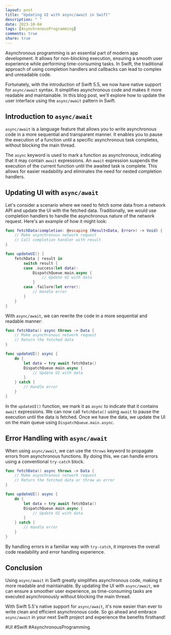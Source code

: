 ```yaml
---
layout: post
title: "Updating UI with async/await in Swift"
description: " "
date: 2023-10-04
tags: [AsynchronousProgramming]
comments: true
share: true
---
```


Asynchronous programming is an essential part of modern app development. It allows for non-blocking execution, ensuring a smooth user experience while performing time-consuming tasks. In Swift, the traditional approach of using completion handlers and callbacks can lead to complex and unreadable code.

Fortunately, with the introduction of Swift 5.5, we now have native support for `async/await` syntax. It simplifies asynchronous code and makes it more readable and maintainable. In this blog post, we'll explore how to update the user interface using the `async/await` pattern in Swift.

## Introduction to `async/await`

`async/await` is a language feature that allows you to write asynchronous code in a more sequential and transparent manner. It enables you to pause the execution of a function until a specific asynchronous task completes, without blocking the main thread.

The `async` keyword is used to mark a function as asynchronous, indicating that it may contain `await` expressions. An `await` expression suspends the execution of the current function until the awaited task is complete. This allows for easier readability and eliminates the need for nested completion handlers.

## Updating UI with `async/await`

Let's consider a scenario where we need to fetch some data from a network API and update the UI with the fetched data. Traditionally, we would use completion handlers to handle the asynchronous nature of the network request. Here's an example of how it might look:

```swift
func fetchData(completion: @escaping (Result<Data, Error>) -> Void) {
    // Make asynchronous network request
    // Call completion handler with result
}

func updateUI() {
    fetchData { result in
        switch result {
        case .success(let data):
            DispatchQueue.main.async {
                // Update UI with data
            }
        case .failure(let error):
            // Handle error
        }
    }
}
```

With `async/await`, we can rewrite the code in a more sequential and readable manner:

```swift
func fetchData() async throws -> Data {
    // Make asynchronous network request
    // Return the fetched data
}

func updateUI() async {
    do {
        let data = try await fetchData()
        DispatchQueue.main.async {
            // Update UI with data
        }
    } catch {
        // Handle error
    }
}
```

In the `updateUI()` function, we mark it as `async` to indicate that it contains `await` expressions. We can now call `fetchData()` using `await` to pause the execution until the data is fetched. Once we have the data, we update the UI on the main queue using `DispatchQueue.main.async`.

## Error Handling with `async/await`

When using `async/await`, we can use the `throws` keyword to propagate errors from asynchronous functions. By doing this, we can handle errors using a conventional `try-catch` block.

```swift
func fetchData() async throws -> Data {
    // Make asynchronous network request
    // Return the fetched data or throw an error
}

func updateUI() async {
    do {
        let data = try await fetchData()
        DispatchQueue.main.async {
            // Update UI with data
        }
    } catch {
        // Handle error
    }
}
```

By handling errors in a familiar way with `try-catch`, it improves the overall code readability and error handling experience.

## Conclusion

Using `async/await` in Swift greatly simplifies asynchronous code, making it more readable and maintainable. By updating the UI with `async/await`, we can ensure a smoother user experience, as time-consuming tasks are executed asynchronously without blocking the main thread.

With Swift 5.5's native support for `async/await`, it's now easier than ever to write clean and efficient asynchronous code. So go ahead and embrace `async/await` in your next Swift project and experience the benefits firsthand!

#UI #Swift #AsynchronousProgramming